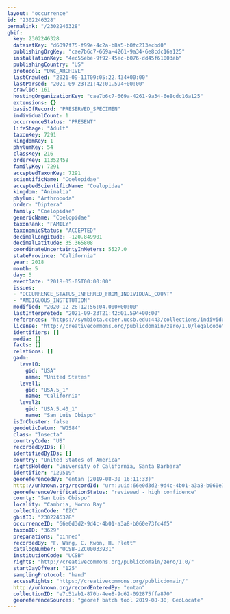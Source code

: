 ```yaml
---
layout: "occurrence"
id: "2302246328"
permalink: "/2302246328"
gbif:
  key: 2302246328
  datasetKey: "d6097f75-f99e-4c2a-b8a5-b0fc213ecbd0"
  publishingOrgKey: "cae7b6c7-669a-4261-9a34-6e8cdc16a125"
  installationKey: "4ec55ebe-9f92-45ec-b076-dd45f61003ab"
  publishingCountry: "US"
  protocol: "DWC_ARCHIVE"
  lastCrawled: "2021-09-11T09:05:22.434+00:00"
  lastParsed: "2021-09-23T21:42:01.594+00:00"
  crawlId: 161
  hostingOrganizationKey: "cae7b6c7-669a-4261-9a34-6e8cdc16a125"
  extensions: {}
  basisOfRecord: "PRESERVED_SPECIMEN"
  individualCount: 1
  occurrenceStatus: "PRESENT"
  lifeStage: "Adult"
  taxonKey: 7291
  kingdomKey: 1
  phylumKey: 54
  classKey: 216
  orderKey: 11352458
  familyKey: 7291
  acceptedTaxonKey: 7291
  scientificName: "Coelopidae"
  acceptedScientificName: "Coelopidae"
  kingdom: "Animalia"
  phylum: "Arthropoda"
  order: "Diptera"
  family: "Coelopidae"
  genericName: "Coelopidae"
  taxonRank: "FAMILY"
  taxonomicStatus: "ACCEPTED"
  decimalLongitude: -120.849901
  decimalLatitude: 35.365808
  coordinateUncertaintyInMeters: 5527.0
  stateProvince: "California"
  year: 2018
  month: 5
  day: 5
  eventDate: "2018-05-05T00:00:00"
  issues:
  - "OCCURRENCE_STATUS_INFERRED_FROM_INDIVIDUAL_COUNT"
  - "AMBIGUOUS_INSTITUTION"
  modified: "2020-12-28T12:56:04.000+00:00"
  lastInterpreted: "2021-09-23T21:42:01.594+00:00"
  references: "https://symbiota.ccber.ucsb.edu:443/collections/individual/index.php?occid=129519"
  license: "http://creativecommons.org/publicdomain/zero/1.0/legalcode"
  identifiers: []
  media: []
  facts: []
  relations: []
  gadm:
    level0:
      gid: "USA"
      name: "United States"
    level1:
      gid: "USA.5_1"
      name: "California"
    level2:
      gid: "USA.5.40_1"
      name: "San Luis Obispo"
  isInCluster: false
  geodeticDatum: "WGS84"
  class: "Insecta"
  countryCode: "US"
  recordedByIDs: []
  identifiedByIDs: []
  country: "United States of America"
  rightsHolder: "University of California, Santa Barbara"
  identifier: "129519"
  georeferencedBy: "entan (2019-08-30 16:11:33)"
  http://unknown.org/recordId: "urn:uuid:66e0d3d2-9d4c-4b01-a3a8-b060e73fc4f5"
  georeferenceVerificationStatus: "reviewed - high confidence"
  county: "San Luis Obispo"
  locality: "Cambria, Morro Bay"
  collectionCode: "IZC"
  gbifID: "2302246328"
  occurrenceID: "66e0d3d2-9d4c-4b01-a3a8-b060e73fc4f5"
  taxonID: "3629"
  preparations: "pinned"
  recordedBy: "F. Wang, C. Kwon, H. Plett"
  catalogNumber: "UCSB-IZC00033931"
  institutionCode: "UCSB"
  rights: "http://creativecommons.org/publicdomain/zero/1.0/"
  startDayOfYear: "125"
  samplingProtocol: "hand"
  accessRights: "https://creativecommons.org/publicdomain/"
  http://unknown.org/recordEnteredBy: "entan"
  collectionID: "e7c51ab1-870b-4ee8-9d62-092875ffa870"
  georeferenceSources: "georef batch tool 2019-08-30; GeoLocate"
---
```


